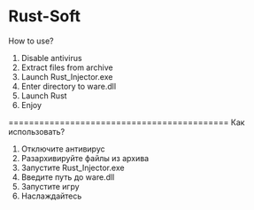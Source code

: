 # Rust-Soft

How to use?
1. Disable antivirus
2. Extract files from archive
3. Launch Rust_Injector.exe
4. Enter directory to ware.dll
5. Launch Rust
6. Enjoy

===========================================
Как использовать?
1. Отключите антивирус
2. Разархивируйте файлы из архива
3. Запустите Rust_Injector.exe
4. Введите путь до ware.dll
5. Запустите игру
6. Наслаждайтесь
